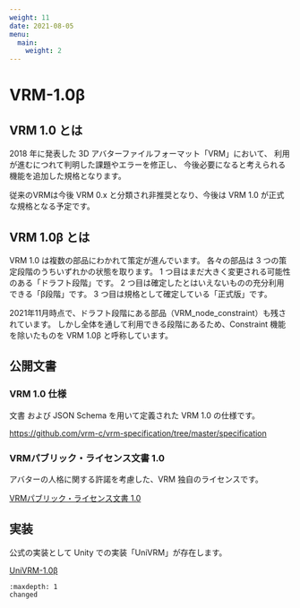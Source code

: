 ```yaml
---
weight: 11
date: 2021-08-05
menu:
  main:
    weight: 2
---
```


# VRM-1.0β

## VRM 1.0 とは
2018 年に発表した 3D アバターファイルフォーマット「VRM」において、 
利用が進むにつれて判明した課題やエラーを修正し、 今後必要になると考えられる機能を追加した規格となります。

従来のVRMは今後 VRM 0.x と分類され非推奨となり、今後は VRM 1.0 が正式な規格となる予定です。

## VRM 1.0β とは
VRM 1.0 は複数の部品にわかれて策定が進んでいます。
各々の部品は 3 つの策定段階のうちいずれかの状態を取ります。
1 つ目はまだ大きく変更される可能性のある「ドラフト段階」です。
2 つ目は確定したとはいえないものの充分利用できる「β段階」です。
3 つ目は規格として確定している「正式版」です。

2021年11月時点で、ドラフト段階にある部品（VRM_node_constraint）も残されています。
しかし全体を通して利用できる段階にあるため、Constraint 機能を除いたものを VRM 1.0β と呼称しています。

## 公開文書
### VRM 1.0 仕様
文書 および JSON Schema を用いて定義された VRM 1.0 の仕様です。

https://github.com/vrm-c/vrm-specification/tree/master/specification

### VRMパブリック・ライセンス文書 1.0
アバターの人格に関する許諾を考慮した、VRM 独自のライセンスです。

[VRMパブリック・ライセンス文書 1.0](/licenses/1.0/_index)

## 実装
公式の実装として Unity での実装「UniVRM」が存在します。

[UniVRM-1.0β](/univrm1/index)

```{toctree}
:maxdepth: 1
changed
```
